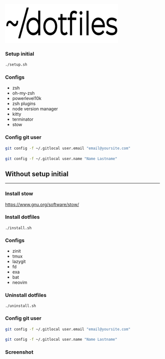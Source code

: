 ![dotfiles-logo](./assets/logo.png)

### Setup initial

```sh
./setup.sh
```

### Configs

* zsh
* oh-my-zsh
* powerlevel10k
* zsh plugins
* node version manager
* kitty
* terminator
* stow


### Config git user

```sh
git config -f ~/.gitlocal user.email "email@yoursite.com"

git config -f ~/.gitlocal user.name "Name Lastname"
```


## Without setup initial
---


### Install stow

https://www.gnu.org/software/stow/

### Install dotfiles

```
./install.sh
```

### Configs

* zinit
* tmux
* lazygit
* fd
* exa
* bat
* neovim 


### Uninstall dotfiles

```
./uninstall.sh
```

### Config git user

```sh
git config -f ~/.gitlocal user.email "email@yoursite.com"

git config -f ~/.gitlocal user.name "Name Lastname"
```

### Screenshot


